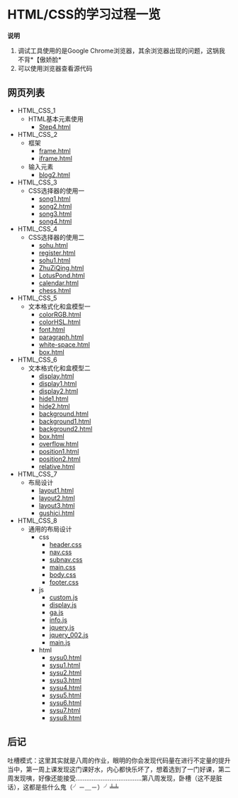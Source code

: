 # HTML/CSS的学习过程一览

**说明**
1. 调试工具使用的是Google Chrome浏览器，其余浏览器出现的问题，这锅我不背*【傲娇脸*
2. 可以使用浏览器查看源代码

## 网页列表

- HTML_CSS_1
	- HTML基本元素使用
		- [Step4.html](http://mywsine.sinaapp.com/HTML_CSS_LEARNING/HTML_CSS_1/Step4.html)
- HTML_CSS_2
	- 框架
		- [frame.html](http://mywsine.sinaapp.com/HTML_CSS_LEARNING/HTML_CSS_2/frame.html)
		- [iframe.html](http://mywsine.sinaapp.com/HTML_CSS_LEARNING/HTML_CSS_2/iframe.html)
	- 输入元素
		- [blog2.html](http://mywsine.sinaapp.com/HTML_CSS_LEARNING/HTML_CSS_2/blog2.html)
- HTML_CSS_3
	- CSS选择器的使用一
		- [song1.html](http://mywsine.sinaapp.com/HTML_CSS_LEARNING/HTML_CSS_3/song1.html)
		- [song2.html](http://mywsine.sinaapp.com/HTML_CSS_LEARNING/HTML_CSS_3/song2.html)
		- [song3.html](http://mywsine.sinaapp.com/HTML_CSS_LEARNING/HTML_CSS_3/song3.html)
		- [song4.html](http://mywsine.sinaapp.com/HTML_CSS_LEARNING/HTML_CSS_3/song4.html)
- HTML_CSS_4
	- CSS选择器的使用二
		- [sohu.html](http://mywsine.sinaapp.com/HTML_CSS_LEARNING/HTML_CSS_4/sohu.html)
		- [register.html](http://mywsine.sinaapp.com/HTML_CSS_LEARNING/HTML_CSS_4/register.html)
		- [sohu1.html](http://mywsine.sinaapp.com/HTML_CSS_LEARNING/HTML_CSS_4/sohu1.html)
		- [ZhuZiQing.html](http://mywsine.sinaapp.com/HTML_CSS_LEARNING/HTML_CSS_4/ZhuZiQing.html)
		- [LotusPond.html](http://mywsine.sinaapp.com/HTML_CSS_LEARNING/HTML_CSS_4/LotusPond.html)
		- [calendar.html](http://mywsine.sinaapp.com/HTML_CSS_LEARNING/HTML_CSS_4/calendar.html)
		- [chess.html](http://mywsine.sinaapp.com/HTML_CSS_LEARNING/HTML_CSS_4/chess.html)
- HTML_CSS_5
	- 文本格式化和盒模型一
		- [colorRGB.html](http://mywsine.sinaapp.com/HTML_CSS_LEARNING/HTML_CSS_5/colorRGB.html)
		- [colorHSL.html](http://mywsine.sinaapp.com/HTML_CSS_LEARNING/HTML_CSS_5/colorHSL.html)
		- [font.html](http://mywsine.sinaapp.com/HTML_CSS_LEARNING/HTML_CSS_5/font.html)
		- [paragraph.html](http://mywsine.sinaapp.com/HTML_CSS_LEARNING/HTML_CSS_5/paragraph.html)
		- [white-space.html](http://mywsine.sinaapp.com/HTML_CSS_LEARNING/HTML_CSS_5/white-space.html)
		- [box.html](http://mywsine.sinaapp.com/HTML_CSS_LEARNING/HTML_CSS_6/box.html)
- HTML_CSS_6
	- 文本格式化和盒模型二
		- [display.html](http://mywsine.sinaapp.com/HTML_CSS_LEARNING/HTML_CSS_6/display.html)
		- [display1.html](http://mywsine.sinaapp.com/HTML_CSS_LEARNING/HTML_CSS_6/display1.html)
		- [display2.html](http://mywsine.sinaapp.com/HTML_CSS_LEARNING/HTML_CSS_6/display2.html)
		- [hide1.html](http://mywsine.sinaapp.com/HTML_CSS_LEARNING/HTML_CSS_6/hide1.html)
		- [hide2.html](http://mywsine.sinaapp.com/HTML_CSS_LEARNING/HTML_CSS_6/hide2.html)
		- [background.html](http://mywsine.sinaapp.com/HTML_CSS_LEARNING/HTML_CSS_6/background.html)
		- [background1.html](http://mywsine.sinaapp.com/HTML_CSS_LEARNING/HTML_CSS_6/background1.html)
		- [background2.html](http://mywsine.sinaapp.com/HTML_CSS_LEARNING/HTML_CSS_6/background2.html)
		- [box.html](http://mywsine.sinaapp.com/HTML_CSS_LEARNING/HTML_CSS_6/box.html)
		- [overflow.html](http://mywsine.sinaapp.com/HTML_CSS_LEARNING/HTML_CSS_6/overflow.html)
		- [position1.html](http://mywsine.sinaapp.com/HTML_CSS_LEARNING/HTML_CSS_6/position1.html)
		- [position2.html](http://mywsine.sinaapp.com/HTML_CSS_LEARNING/HTML_CSS_6/position2.html)
		- [relative.html](http://mywsine.sinaapp.com/HTML_CSS_LEARNING/HTML_CSS_6/relative.html)
- HTML_CSS_7
	- 布局设计
		- [layout1.html](http://mywsine.sinaapp.com/HTML_CSS_LEARNING/HTML_CSS_7/layout1.html)
		- [layout2.html](http://mywsine.sinaapp.com/HTML_CSS_LEARNING/HTML_CSS_7/layout2.html)
		- [layout3.html](http://mywsine.sinaapp.com/HTML_CSS_LEARNING/HTML_CSS_7/display.html)
		- [gushici.html](http://mywsine.sinaapp.com/HTML_CSS_LEARNING/HTML_CSS_7/gushici.html)
- HTML_CSS_8
	- 通用的布局设计
		- css
			- [header.css](http://mywsine.sinaapp.com/HTML_CSS_LEARNING/HTML_CSS_8/css/header.css)
			- [nav.css](http://mywsine.sinaapp.com/HTML_CSS_LEARNING/HTML_CSS_7/nav.css)
			- [subnav.css](http://mywsine.sinaapp.com/HTML_CSS_LEARNING/HTML_CSS_7/subnav.css)
			- [main.css](http://mywsine.sinaapp.com/HTML_CSS_LEARNING/HTML_CSS_8/css/main.css)
			- [body.css](http://mywsine.sinaapp.com/HTML_CSS_LEARNING/HTML_CSS_8/css/body.css)
			- [footer.css](http://mywsine.sinaapp.com/HTML_CSS_LEARNING/HTML_CSS_8/css/footer.css)
		- js
			- [custom.js](http://mywsine.sinaapp.com/HTML_CSS_LEARNING/HTML_CSS_8/js/custom.js)
			- [display.js](http://mywsine.sinaapp.com/HTML_CSS_LEARNING/HTML_CSS_8/js/display.js)
			- [ga.js](http://mywsine.sinaapp.com/HTML_CSS_LEARNING/HTML_CSS_8/js/ga.js)
			- [info.js](http://mywsine.sinaapp.com/HTML_CSS_LEARNING/HTML_CSS_8/js/info.js)
			- [jquery.js](http://mywsine.sinaapp.com/HTML_CSS_LEARNING/HTML_CSS_8/js/jquery.js)
			- [jquery_002.js](http://mywsine.sinaapp.com/HTML_CSS_LEARNING/HTML_CSS_8/js/jquery_002.js)
			- [main.js](http://mywsine.sinaapp.com/HTML_CSS_LEARNING/HTML_CSS_8/js/main.js)
		- html
			- [sysu0.html](http://mywsine.sinaapp.com/HTML_CSS_LEARNING/HTML_CSS_8/sysu0.html)
			- [sysu1.html](http://mywsine.sinaapp.com/HTML_CSS_LEARNING/HTML_CSS_8/sysu1.html)
			- [sysu2.html](http://mywsine.sinaapp.com/HTML_CSS_LEARNING/HTML_CSS_8/sysu2.html)
			- [sysu3.html](http://mywsine.sinaapp.com/HTML_CSS_LEARNING/HTML_CSS_8/sysu3.html)
			- [sysu4.html](http://mywsine.sinaapp.com/HTML_CSS_LEARNING/HTML_CSS_8/sysu4.html)
			- [sysu5.html](http://mywsine.sinaapp.com/HTML_CSS_LEARNING/HTML_CSS_8/sysu5.html)
			- [sysu6.html](http://mywsine.sinaapp.com/HTML_CSS_LEARNING/HTML_CSS_8/sysu6.html)
			- [sysu7.html](http://mywsine.sinaapp.com/HTML_CSS_LEARNING/HTML_CSS_8/sysu7.html)
			- [sysu8.html](http://mywsine.sinaapp.com/HTML_CSS_LEARNING/HTML_CSS_8/sysu8.html)



## 后记

吐槽模式：这里其实就是八周的作业，眼明的你会发现代码量在进行不定量的提升当中，第一周上课发现这门课好水，内心都快乐坏了，想着选到了一门好课，第二周发现咦，好像还能接受.....................................第八周发现，卧槽（这不是脏话），这都是些什么鬼（╯－＿－）╯╧╧